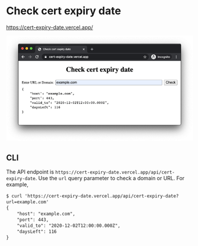 # Check cert expiry date

https://cert-expiry-date.vercel.app/

![Screen shot of the website](Screen-Shot-2020-08-08-at-18.56.36.png)

## CLI

The API endpoint is
`https://cert-expiry-date.vercel.app/api/cert-expiry-date`. Use the `url` query
parameter to check a domain or URL. For example,

```
$ curl 'https://cert-expiry-date.vercel.app/api/cert-expiry-date?url=example.com'
{
    "host": "example.com",
    "port": 443,
    "valid_to": "2020-12-02T12:00:00.000Z",
    "daysLeft": 116
}
```
